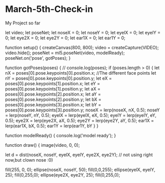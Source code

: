 # March-5th-Check-in
My Project so far

let video;
let poseNet;
let noseX = 0;
let noseY = 0;
let eyelX = 0;
let eyelY = 0;
let eye2X = 0;
let eye2Y = 0;
let ear1X = 0;
let ear1Y = 0;
 
function setup() {
  createCanvas(800, 800);
  video = createCapture(VIDEO);
  video.hide();
  poseNet = ml5.poseNet(video, modelReady);
  poseNet.on('pose', gotPoses);
}

function gotPoses(poses) {
  // console.log(poses);
  if (poses.length > 0) {
    let nX = poses[0].pose.keypoints[0].position.x;   //The different face points
    let nY = poses[0].pose.keypoints[0].position.y;
    let eX = poses[0].pose.keypoints[1].position.x;
    let eY = poses[0].pose.keypoints[1].position.y;
    let aX = poses[0].pose.keypoints[2].position.x;
    let aY = poses[0].pose.keypoints[2].position.y;
    let bX = poses[0].pose.keypoints[3].position.x;
    let bY = poses[0].pose.keypoints[3].position.y;
    noseX = lerp(noseX, nX, 0.5);
    noseY = lerp(noseY, nY, 0.5);
    eyelX = lerp(eyelX, eX, 0.5);
    eyelY = lerp(eyelY, eY, 0.5);
    eye2X = lerp(eye2X, aX, 0.5);
    eye2Y = lerp(eye2Y, aY, 0.5);
    ear1X = lerp(ear1X, bX, 0.5);
    ear1Y = lerp(ear1Y, bY
  }
}

function modelReady() {
  console.log('model ready');
}

function draw() {
  image(video, 0, 0);
 
  let d = dist(noseX, noseY, eyelX, eyelY, eye2X, eye2Y); // not using right now,but clown nose :0)

  fill(255, 0, 0);
  ellipse(noseX, noseY, 50);
  fill(0,0,255);
  ellipse(eyelX, eyelY, 25);
  fill(0,255,0);
  ellipse(eye2X, eye2Y, 25);
  fill(0,255,0);

